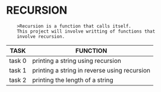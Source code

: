 #		RECURSION #
		>Recursion is a function that calls itself.
		This project will involve writting of functions that
		involve recursion.

| TASK | FUNCTION |
| ----- | ------- |
| task 0 | printing a string using recursion |
| task 1 | printing a string in reverse using recursion |
| task 2 | printing the length of a string |